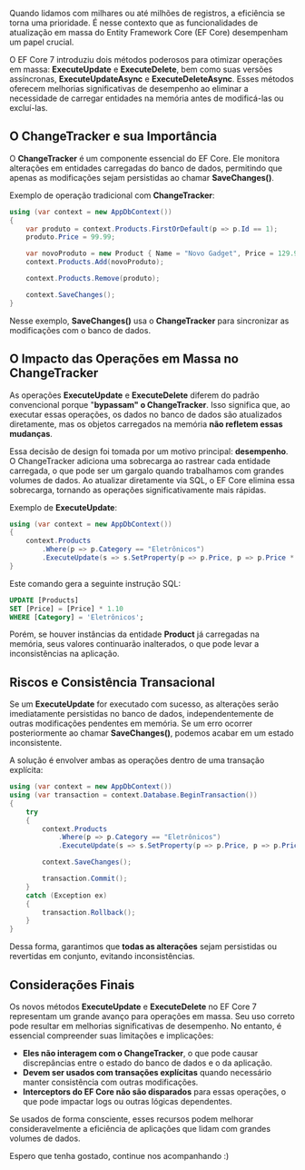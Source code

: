 Quando lidamos com milhares ou até milhões de registros, a eficiência se torna uma prioridade. É nesse contexto que as funcionalidades de atualização em massa do Entity Framework Core (EF Core) desempenham um papel crucial.

O EF Core 7 introduziu dois métodos poderosos para otimizar operações em massa: **ExecuteUpdate** e **ExecuteDelete**, bem como suas versões assíncronas, **ExecuteUpdateAsync** e **ExecuteDeleteAsync**. Esses métodos oferecem melhorias significativas de desempenho ao eliminar a necessidade de carregar entidades na memória antes de modificá-las ou excluí-las.

## O ChangeTracker e sua Importância

O **ChangeTracker** é um componente essencial do EF Core. Ele monitora alterações em entidades carregadas do banco de dados, permitindo que apenas as modificações sejam persistidas ao chamar **SaveChanges()**.

Exemplo de operação tradicional com **ChangeTracker**:

```csharp
using (var context = new AppDbContext())
{
    var produto = context.Products.FirstOrDefault(p => p.Id == 1);
    produto.Price = 99.99;

    var novoProduto = new Product { Name = "Novo Gadget", Price = 129.99 };
    context.Products.Add(novoProduto);

    context.Products.Remove(produto);

    context.SaveChanges();
}
```

Nesse exemplo, **SaveChanges()** usa o **ChangeTracker** para sincronizar as modificações com o banco de dados.

## O Impacto das Operações em Massa no ChangeTracker

As operações **ExecuteUpdate** e **ExecuteDelete** diferem do padrão convencional porque "**bypassam" o ChangeTracker**. Isso significa que, ao executar essas operações, os dados no banco de dados são atualizados diretamente, mas os objetos carregados na memória **não refletem essas mudanças**.

Essa decisão de design foi tomada por um motivo principal: **desempenho**. O ChangeTracker adiciona uma sobrecarga ao rastrear cada entidade carregada, o que pode ser um gargalo quando trabalhamos com grandes volumes de dados. Ao atualizar diretamente via SQL, o EF Core elimina essa sobrecarga, tornando as operações significativamente mais rápidas.

Exemplo de **ExecuteUpdate**:

```csharp
using (var context = new AppDbContext())
{
    context.Products
        .Where(p => p.Category == "Eletrônicos")
        .ExecuteUpdate(s => s.SetProperty(p => p.Price, p => p.Price * 1.10));
}
```

Este comando gera a seguinte instrução SQL:

```sql
UPDATE [Products]
SET [Price] = [Price] * 1.10
WHERE [Category] = 'Eletrônicos';
```

Porém, se houver instâncias da entidade **Product** já carregadas na memória, seus valores continuarão inalterados, o que pode levar a inconsistências na aplicação.

## Riscos e Consistência Transacional

Se um **ExecuteUpdate** for executado com sucesso, as alterações serão imediatamente persistidas no banco de dados, independentemente de outras modificações pendentes em memória. Se um erro ocorrer posteriormente ao chamar **SaveChanges()**, podemos acabar em um estado inconsistente.

A solução é envolver ambas as operações dentro de uma transação explícita:

```csharp
using (var context = new AppDbContext())
using (var transaction = context.Database.BeginTransaction())
{
    try
    {
        context.Products
            .Where(p => p.Category == "Eletrônicos")
            .ExecuteUpdate(s => s.SetProperty(p => p.Price, p => p.Price * 1.10));

        context.SaveChanges();

        transaction.Commit();
    }
    catch (Exception ex)
    {
        transaction.Rollback();
    }
}
```

Dessa forma, garantimos que **todas as alterações** sejam persistidas ou revertidas em conjunto, evitando inconsistências.

## Considerações Finais

Os novos métodos **ExecuteUpdate** e **ExecuteDelete** no EF Core 7 representam um grande avanço para operações em massa. Seu uso correto pode resultar em melhorias significativas de desempenho. No entanto, é essencial compreender suas limitações e implicações:

- **Eles não interagem com o ChangeTracker**, o que pode causar discrepâncias entre o estado do banco de dados e o da aplicação.
- **Devem ser usados com transações explícitas** quando necessário manter consistência com outras modificações.
- **Interceptors do EF Core não são disparados** para essas operações, o que pode impactar logs ou outras lógicas dependentes.

Se usados de forma consciente, esses recursos podem melhorar consideravelmente a eficiência de aplicações que lidam com grandes volumes de dados.

Espero que tenha gostado, continue nos acompanhando :)
